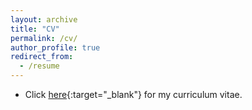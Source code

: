 ```yaml
---
layout: archive
title: "CV"
permalink: /cv/
author_profile: true
redirect_from:
  - /resume
---
```


* Click [here](/files/CV.pdf){:target="_blank"} for my curriculum vitae.
